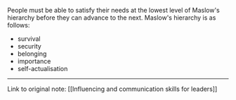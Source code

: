 People must be able to satisfy their needs at the lowest level of Maslow's hierarchy before they can advance to the next. Maslow's hierarchy is as follows:

- survival
- security
- belonging
- importance
- self-actualisation

---
Link to original note:
[[Influencing and communication skills for leaders]]